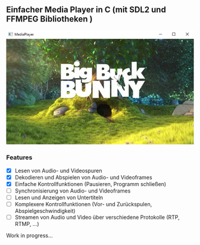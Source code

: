 ## Einfacher Media Player in C (mit SDL2 und FFMPEG Bibliotheken )

![Bild konnte nicht geladen werden](assets/ScreenShot.png "Screenshot der Andwendung")

### Features
- [x] Lesen von Audio- und Videospuren
- [x] Dekodieren und Abspielen von Audio- und Videoframes
- [x] Einfache Kontrollfunktionen (Pausieren, Programm schließen)
- [ ] Synchronisierung von Audio- und Videoframes
- [ ] Lesen und Anzeigen von Untertiteln
- [ ] Komplexere Kontrollfunktionen (Vor- und Zurückspulen, Abspielgeschwindigkeit)
- [ ] Streamen von Audio und Video über verschiedene Protokolle (RTP, RTMP, ...)

Work in progress...